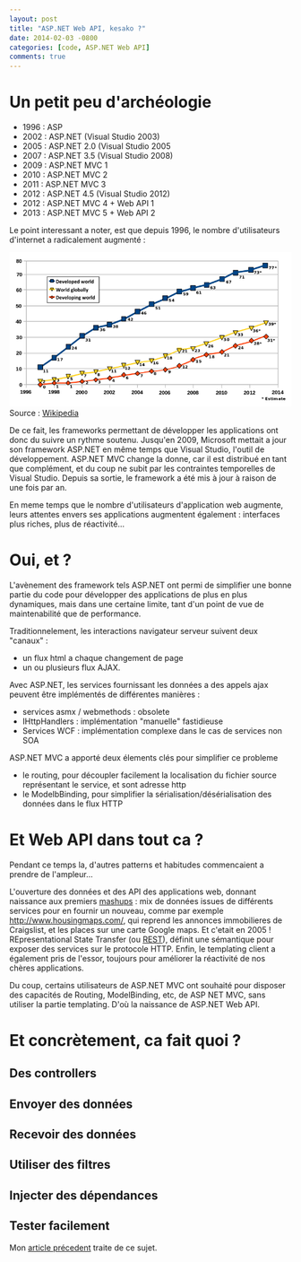 ```yaml
---
layout: post
title: "ASP.NET Web API, kesako ?"
date: 2014-02-03 -0800
categories: [code, ASP.NET Web API]
comments: true
---
```


# Un petit peu d'archéologie

- 1996 : ASP
- 2002 : ASP.NET (Visual Studio 2003)
- 2005 : ASP.NET 2.0 (Visual Studio 2005
- 2007 : ASP.NET 3.5 (Visual Studio 2008)
- 2009 : ASP.NET MVC 1
- 2010 : ASP.NET MVC 2
- 2011 : ASP.NET MVC 3
- 2012 : ASP.NET 4.5 (Visual Studio 2012)
- 2012 : ASP.NET MVC 4 + Web API 1
- 2013 : ASP.NET MVC 5 + Web API 2

Le point interessant a noter, est que depuis 1996, le nombre d'utilisateurs d'internet a radicalement augmenté :

![Croissance des utilisateurs d'internet, par 100 habitants](/img/2014-02-08-webapi-kesako.png) 
Source : [Wikipedia](http://en.wikipedia.org/wiki/Internet#Users)

De ce fait, les frameworks permettant de développer les applications ont donc du suivre un rythme soutenu. Jusqu'en 2009, Microsoft mettait a jour son framework ASP.NET en même temps que Visual Studio, l'outil de développement. 
ASP.NET MVC change la donne, car il est distribué en tant que complément, et du coup ne subit par les contraintes temporelles de Visual Studio. Depuis sa sortie, le framework a été mis à jour à raison de une fois par an.

En meme temps que le nombre d'utilisateurs d'application web augmente, leurs attentes envers ses applications augmentent également : interfaces plus riches, plus de réactivité...

# Oui, et ?

L'avènement des framework tels ASP.NET ont permi de simplifier une bonne partie du code pour développer des applications de plus en plus dynamiques, mais dans une certaine limite, tant d'un point de vue de maintenabilité que de performance.

Traditionnelement, les interactions navigateur serveur suivent deux "canaux" :

- un flux html a chaque changement de page
- un ou plusieurs flux AJAX.

Avec ASP.NET, les services fournissant les données a des appels ajax peuvent être implémentés de différentes manières :

- services asmx / webmethods : obsolete
- IHttpHandlers : implémentation "manuelle" fastidieuse
- Services WCF : implémentation complexe dans le cas de services non SOA

ASP.NET MVC a apporté deux élements clés pour simplifier ce probleme

- le routing, pour découpler facilement la localisation du fichier source représentant le service, et sont adresse http
- le ModelbBinding, pour simplifier la sérialisation/désérialisation des données dans le flux HTTP

# Et Web API dans tout ca ?

Pendant ce temps la, d'autres patterns et habitudes commencaient a prendre de l'ampleur...

L'ouverture des données et des API des applications web, donnant naissance aux premiers [mashups](http://en.wikipedia.org/wiki/Mashup_%26web_application_hybrid%27) : mix de données issues de différents services pour en fournir un nouveau, comme par exemple http://www.housingmaps.com/, qui reprend les annonces immobilieres de Craigslist, et les places sur une carte Google maps. Et c'etait en 2005 ! 
REpresentational State Transfer (ou [REST](http://en.wikipedia.org/wiki/Representational_state_transfer)), définit une sémantique pour exposer des services sur le protocole HTTP.
Enfin, le templating client a également pris de l'essor, toujours pour améliorer la réactivité de nos chères applications.

Du coup, certains utilisateurs de ASP.NET MVC ont souhaité pour disposer des capacités de Routing, ModelBinding, etc, de ASP NET MVC, sans utiliser la partie templating. D'où la naissance de ASP.NET Web API.

# Et concrètement, ca fait quoi ?

## Des controllers

## Envoyer des données

## Recevoir des données

## Utiliser des filtres

## Injecter des dépendances

## Tester facilement

Mon [article précedent](/archive/2014/02/03/tests-unitaires-webapi-owin/) traite de ce sujet.